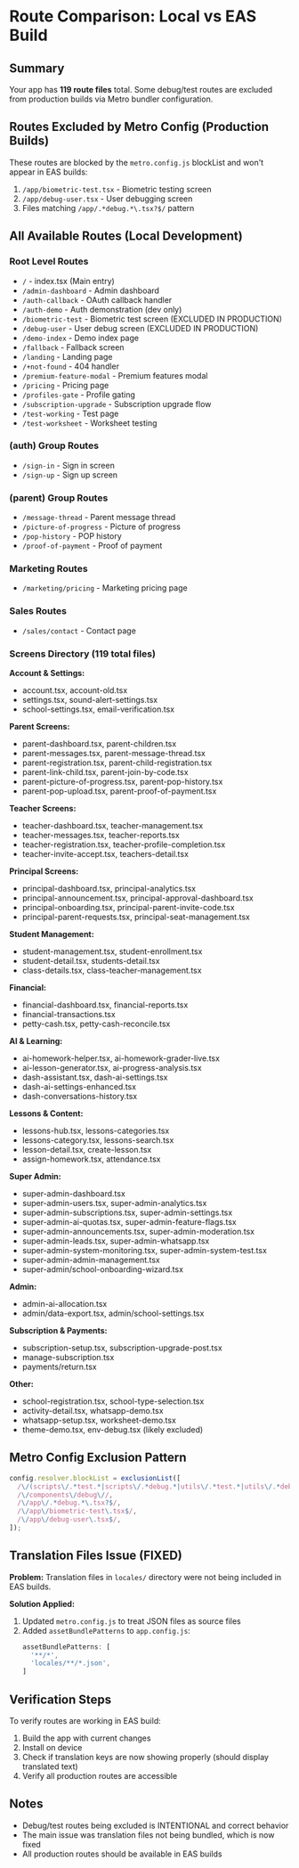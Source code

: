 # Route Comparison: Local vs EAS Build

## Summary
Your app has **119 route files** total. Some debug/test routes are excluded from production builds via Metro bundler configuration.

## Routes Excluded by Metro Config (Production Builds)
These routes are blocked by the `metro.config.js` blockList and won't appear in EAS builds:

1. `/app/biometric-test.tsx` - Biometric testing screen
2. `/app/debug-user.tsx` - User debugging screen  
3. Files matching `/app/.*debug.*\.tsx?$/` pattern

## All Available Routes (Local Development)

### Root Level Routes
- `/` - index.tsx (Main entry)
- `/admin-dashboard` - Admin dashboard
- `/auth-callback` - OAuth callback handler
- `/auth-demo` - Auth demonstration (dev only)
- `/biometric-test` - Biometric test screen (EXCLUDED IN PRODUCTION)
- `/debug-user` - User debug screen (EXCLUDED IN PRODUCTION)
- `/demo-index` - Demo index page
- `/fallback` - Fallback screen
- `/landing` - Landing page
- `/+not-found` - 404 handler
- `/premium-feature-modal` - Premium features modal
- `/pricing` - Pricing page
- `/profiles-gate` - Profile gating
- `/subscription-upgrade` - Subscription upgrade flow
- `/test-working` - Test page
- `/test-worksheet` - Worksheet testing

### (auth) Group Routes
- `/sign-in` - Sign in screen
- `/sign-up` - Sign up screen

### (parent) Group Routes
- `/message-thread` - Parent message thread
- `/picture-of-progress` - Picture of progress
- `/pop-history` - POP history
- `/proof-of-payment` - Proof of payment

### Marketing Routes
- `/marketing/pricing` - Marketing pricing page

### Sales Routes
- `/sales/contact` - Contact page

### Screens Directory (119 total files)
**Account & Settings:**
- account.tsx, account-old.tsx
- settings.tsx, sound-alert-settings.tsx
- school-settings.tsx, email-verification.tsx

**Parent Screens:**
- parent-dashboard.tsx, parent-children.tsx
- parent-messages.tsx, parent-message-thread.tsx
- parent-registration.tsx, parent-child-registration.tsx
- parent-link-child.tsx, parent-join-by-code.tsx
- parent-picture-of-progress.tsx, parent-pop-history.tsx
- parent-pop-upload.tsx, parent-proof-of-payment.tsx

**Teacher Screens:**
- teacher-dashboard.tsx, teacher-management.tsx
- teacher-messages.tsx, teacher-reports.tsx
- teacher-registration.tsx, teacher-profile-completion.tsx
- teacher-invite-accept.tsx, teachers-detail.tsx

**Principal Screens:**
- principal-dashboard.tsx, principal-analytics.tsx
- principal-announcement.tsx, principal-approval-dashboard.tsx
- principal-onboarding.tsx, principal-parent-invite-code.tsx
- principal-parent-requests.tsx, principal-seat-management.tsx

**Student Management:**
- student-management.tsx, student-enrollment.tsx
- student-detail.tsx, students-detail.tsx
- class-details.tsx, class-teacher-management.tsx

**Financial:**
- financial-dashboard.tsx, financial-reports.tsx
- financial-transactions.tsx
- petty-cash.tsx, petty-cash-reconcile.tsx

**AI & Learning:**
- ai-homework-helper.tsx, ai-homework-grader-live.tsx
- ai-lesson-generator.tsx, ai-progress-analysis.tsx
- dash-assistant.tsx, dash-ai-settings.tsx
- dash-ai-settings-enhanced.tsx
- dash-conversations-history.tsx

**Lessons & Content:**
- lessons-hub.tsx, lessons-categories.tsx
- lessons-category.tsx, lessons-search.tsx
- lesson-detail.tsx, create-lesson.tsx
- assign-homework.tsx, attendance.tsx

**Super Admin:**
- super-admin-dashboard.tsx
- super-admin-users.tsx, super-admin-analytics.tsx
- super-admin-subscriptions.tsx, super-admin-settings.tsx
- super-admin-ai-quotas.tsx, super-admin-feature-flags.tsx
- super-admin-announcements.tsx, super-admin-moderation.tsx
- super-admin-leads.tsx, super-admin-whatsapp.tsx
- super-admin-system-monitoring.tsx, super-admin-system-test.tsx
- super-admin-admin-management.tsx
- super-admin/school-onboarding-wizard.tsx

**Admin:**
- admin-ai-allocation.tsx
- admin/data-export.tsx, admin/school-settings.tsx

**Subscription & Payments:**
- subscription-setup.tsx, subscription-upgrade-post.tsx
- manage-subscription.tsx
- payments/return.tsx

**Other:**
- school-registration.tsx, school-type-selection.tsx
- activity-detail.tsx, whatsapp-demo.tsx
- whatsapp-setup.tsx, worksheet-demo.tsx
- theme-demo.tsx, env-debug.tsx (likely excluded)

## Metro Config Exclusion Pattern
```javascript
config.resolver.blockList = exclusionList([
  /\/(scripts\/.*test.*|scripts\/.*debug.*|utils\/.*test.*|utils\/.*debug.*|.*mock.*)\//,
  /\/components\/debug\//,
  /\/app\/.*debug.*\.tsx?$/,
  /\/app\/biometric-test\.tsx$/,
  /\/app\/debug-user\.tsx$/,
]);
```

## Translation Files Issue (FIXED)
**Problem:** Translation files in `locales/` directory were not being included in EAS builds.

**Solution Applied:**
1. Updated `metro.config.js` to treat JSON files as source files
2. Added `assetBundlePatterns` to `app.config.js`:
   ```javascript
   assetBundlePatterns: [
     '**/*',
     'locales/**/*.json',
   ]
   ```

## Verification Steps
To verify routes are working in EAS build:
1. Build the app with current changes
2. Install on device
3. Check if translation keys are now showing properly (should display translated text)
4. Verify all production routes are accessible

## Notes
- Debug/test routes being excluded is INTENTIONAL and correct behavior
- The main issue was translation files not being bundled, which is now fixed
- All production routes should be available in EAS builds
